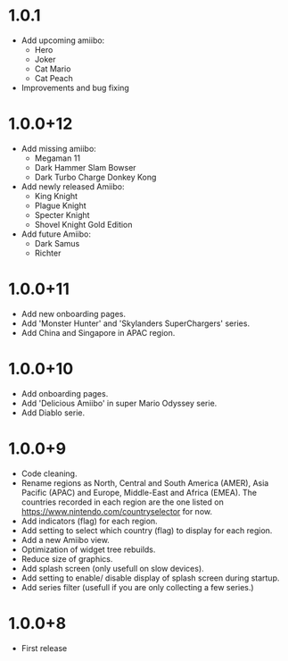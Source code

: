 # 1.0.1
- Add upcoming amiibo:
    - Hero
    - Joker
    - Cat Mario
    - Cat Peach
- Improvements and bug fixing

# 1.0.0+12
- Add missing amiibo:
    - Megaman 11
    - Dark Hammer Slam Bowser
    - Dark Turbo Charge Donkey Kong
- Add newly released Amiibo:
    - King Knight
    - Plague Knight
    - Specter Knight
    - Shovel Knight Gold Edition
- Add future Amiibo:
    - Dark Samus
    - Richter

# 1.0.0+11
- Add new onboarding pages.
- Add 'Monster Hunter' and 'Skylanders SuperChargers' series.
- Add China and Singapore in APAC region.

# 1.0.0+10
- Add onboarding pages.
- Add 'Delicious Amiibo' in super Mario Odyssey serie.
- Add Diablo serie.

# 1.0.0+9
- Code cleaning.
- Rename regions as North, Central and South America (AMER), Asia Pacific (APAC) and Europe, Middle-East and Africa (EMEA). The countries recorded in each region are the one listed on https://www.nintendo.com/countryselector for now.
- Add indicators (flag) for each region.
- Add setting to select which country (flag) to display for each region.
- Add a new Amiibo view.
- Optimization of widget tree rebuilds.
- Reduce size of graphics.
- Add splash screen (only usefull on slow devices).
- Add setting to enable/ disable display of splash screen during startup.
- Add series filter (usefull if you are only collecting a few series.)

# 1.0.0+8
- First release
